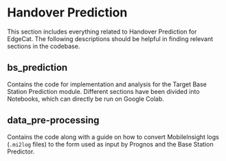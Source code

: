 # Handover Prediction

This section includes everything related to Handover Prediction for EdgeCat. The following descriptions should be helpful in finding relevant sections in the codebase.

## bs_prediction
Contains the code for implementation and analysis for the Target Base Station Prediction module. Different sections have been divided into Notebooks, which can directly be run on Google Colab.

## data_pre-processing 
Contains the code along with a guide on how to convert MobileInsight logs (`.mi2log` files) to the form used as input by Prognos and the Base Station Predictor.
